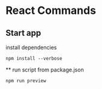 # React Commands

## Start app
install dependencies
```
npm install --verbose
```
** run script from package.json
```
npm run preview
```
